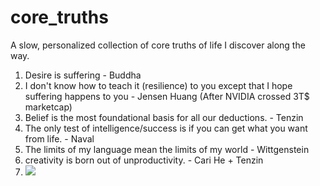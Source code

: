 # core_truths
A slow, personalized collection of core truths of life I discover along the way.

1. Desire is suffering - Buddha
2. I don't know how to teach it (resilience) to you except that I hope suffering happens to you - Jensen Huang (After NVIDIA crossed 3T$ marketcap)
3. Belief is the most foundational basis for all our deductions. - Tenzin
4. The only test of intelligence/success is if you can get what you want from life. - Naval
5. The limits of my language mean the limits of my world - Wittgenstein
6. creativity is born out of unproductivity. - Cari He + Tenzin
7. ![](images/compounding-10zin)

